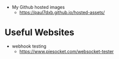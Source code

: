 - My Github hosted images
	- https://paul7dxb.github.io/hosted-assets/

# Useful Websites

- webhook testing
	- https://www.piesocket.com/websocket-tester

